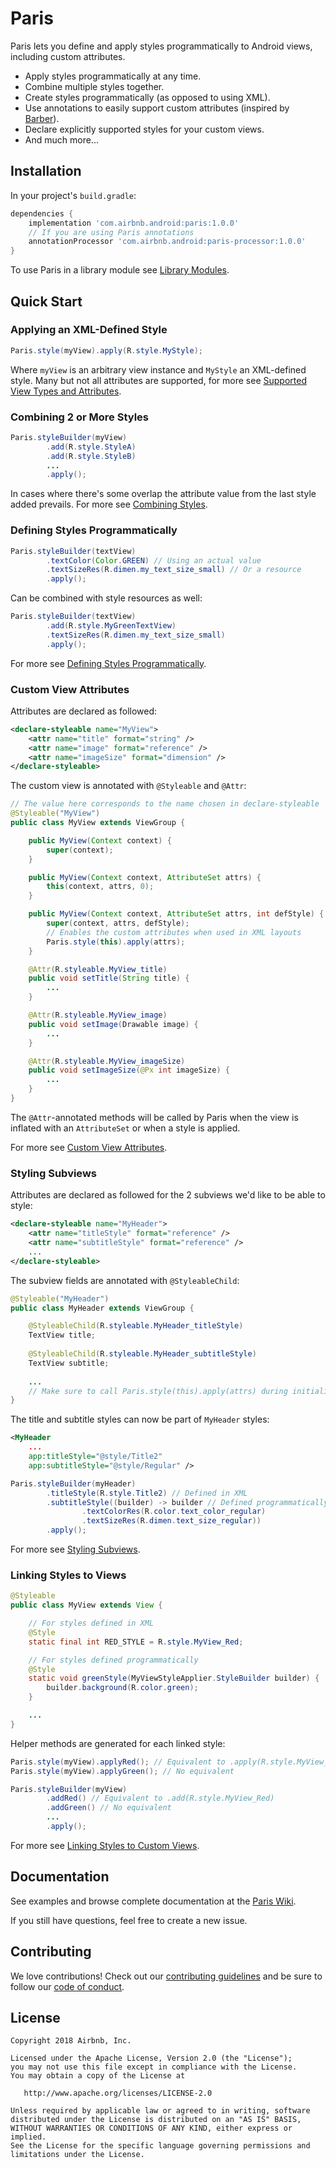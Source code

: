 # Paris
Paris lets you define and apply styles programmatically to Android views, including custom attributes.

* Apply styles programmatically at any time.
* Combine multiple styles together.
* Create styles programmatically (as opposed to using XML).
* Use annotations to easily support custom attributes (inspired by [Barber](https://github.com/hzsweers/barber)).
* Declare explicitly supported styles for your custom views.
* And much more...

## Installation

In your project's `build.gradle`:
```gradle
dependencies {
    implementation 'com.airbnb.android:paris:1.0.0'
    // If you are using Paris annotations
    annotationProcessor 'com.airbnb.android:paris-processor:1.0.0'
}
```

To use Paris in a library module see [Library Modules](../../wiki/Library-Modules).

## Quick Start

### Applying an XML-Defined Style

```java
Paris.style(myView).apply(R.style.MyStyle);
```

Where `myView` is an arbitrary view instance and `MyStyle` an XML-defined style. Many but not all attributes are supported, for more see [Supported View Types and Attributes](../../wiki/Supported-View-Types-and-Attributes).

### Combining 2 or More Styles

```java
Paris.styleBuilder(myView)
        .add(R.style.StyleA)
        .add(R.style.StyleB)
        ...
        .apply();
```

In cases where there's some overlap the attribute value from the last style added prevails. For more see [Combining Styles](../../wiki/Building-and-Applying-Styles#combining-styles).

### Defining Styles Programmatically

```java
Paris.styleBuilder(textView)
        .textColor(Color.GREEN) // Using an actual value
        .textSizeRes(R.dimen.my_text_size_small) // Or a resource
        .apply();
```

Can be combined with style resources as well:
```java
Paris.styleBuilder(textView)
        .add(R.style.MyGreenTextView)
        .textSizeRes(R.dimen.my_text_size_small)
        .apply();
```

For more see [Defining Styles Programmatically](../../wiki/Building-and-Applying-Styles#defining-styles-programmatically).

### Custom View Attributes

Attributes are declared as followed:
```xml
<declare-styleable name="MyView">
    <attr name="title" format="string" />
    <attr name="image" format="reference" />
    <attr name="imageSize" format="dimension" />
</declare-styleable>
```

The custom view is annotated with `@Styleable` and `@Attr`:
```java
// The value here corresponds to the name chosen in declare-styleable
@Styleable("MyView")
public class MyView extends ViewGroup {

    public MyView(Context context) {
        super(context);
    }

    public MyView(Context context, AttributeSet attrs) {
        this(context, attrs, 0);
    }

    public MyView(Context context, AttributeSet attrs, int defStyle) {
        super(context, attrs, defStyle);
        // Enables the custom attributes when used in XML layouts
        Paris.style(this).apply(attrs);
    }

    @Attr(R.styleable.MyView_title)
    public void setTitle(String title) {
        ...
    }

    @Attr(R.styleable.MyView_image)
    public void setImage(Drawable image) {
        ...
    }

    @Attr(R.styleable.MyView_imageSize)
    public void setImageSize(@Px int imageSize) {
        ...
    }
}
```

The `@Attr`-annotated methods will be called by Paris when the view is inflated with an `AttributeSet` or when a style is applied.

For more see [Custom View Attributes](../../wiki/Custom-View-Attributes).

### Styling Subviews

Attributes are declared as followed for the 2 subviews we'd like to be able to style:
```xml
<declare-styleable name="MyHeader">
    <attr name="titleStyle" format="reference" />
    <attr name="subtitleStyle" format="reference" />
    ...
</declare-styleable>
```

The subview fields are annotated with `@StyleableChild`:
```java
@Styleable("MyHeader")
public class MyHeader extends ViewGroup {

    @StyleableChild(R.styleable.MyHeader_titleStyle)
    TextView title;
    
    @StyleableChild(R.styleable.MyHeader_subtitleStyle)
    TextView subtitle;
    
    ...
    // Make sure to call Paris.style(this).apply(attrs) during initialization
}
```

The title and subtitle styles can now be part of `MyHeader` styles:
```xml
<MyHeader
    ...
    app:titleStyle="@style/Title2"
    app:subtitleStyle="@style/Regular" />
```

```java
Paris.styleBuilder(myHeader)
        .titleStyle(R.style.Title2) // Defined in XML
        .subtitleStyle((builder) -> builder // Defined programmatically
                .textColorRes(R.color.text_color_regular)
                .textSizeRes(R.dimen.text_size_regular))
        .apply();
```

For more see [Styling Subviews](../../wiki/Custom-Views#styling-subviews).

### Linking Styles to Views

```java
@Styleable
public class MyView extends View {

    // For styles defined in XML
    @Style
    static final int RED_STYLE = R.style.MyView_Red;

    // For styles defined programmatically
    @Style
    static void greenStyle(MyViewStyleApplier.StyleBuilder builder) {
        builder.background(R.color.green);
    }

    ...
}
```

Helper methods are generated for each linked style:
```java
Paris.style(myView).applyRed(); // Equivalent to .apply(R.style.MyView_Red)
Paris.style(myView).applyGreen(); // No equivalent

Paris.styleBuilder(myView)
        .addRed() // Equivalent to .add(R.style.MyView_Red)
        .addGreen() // No equivalent
        ...
        .apply();
```

For more see [Linking Styles to Custom Views](../../wiki/Custom-Views#linking-styles-to-custom-views).

## Documentation

See examples and browse complete documentation at the [Paris Wiki](../../wiki).

If you still have questions, feel free to create a new issue.

## Contributing

We love contributions! Check out our [contributing guidelines](CONTRIBUTING.md) and be sure to follow our [code of conduct](CODE_OF_CONDUCT.md).

## License

```
Copyright 2018 Airbnb, Inc.

Licensed under the Apache License, Version 2.0 (the "License");
you may not use this file except in compliance with the License.
You may obtain a copy of the License at

   http://www.apache.org/licenses/LICENSE-2.0

Unless required by applicable law or agreed to in writing, software
distributed under the License is distributed on an "AS IS" BASIS,
WITHOUT WARRANTIES OR CONDITIONS OF ANY KIND, either express or implied.
See the License for the specific language governing permissions and
limitations under the License.
```
